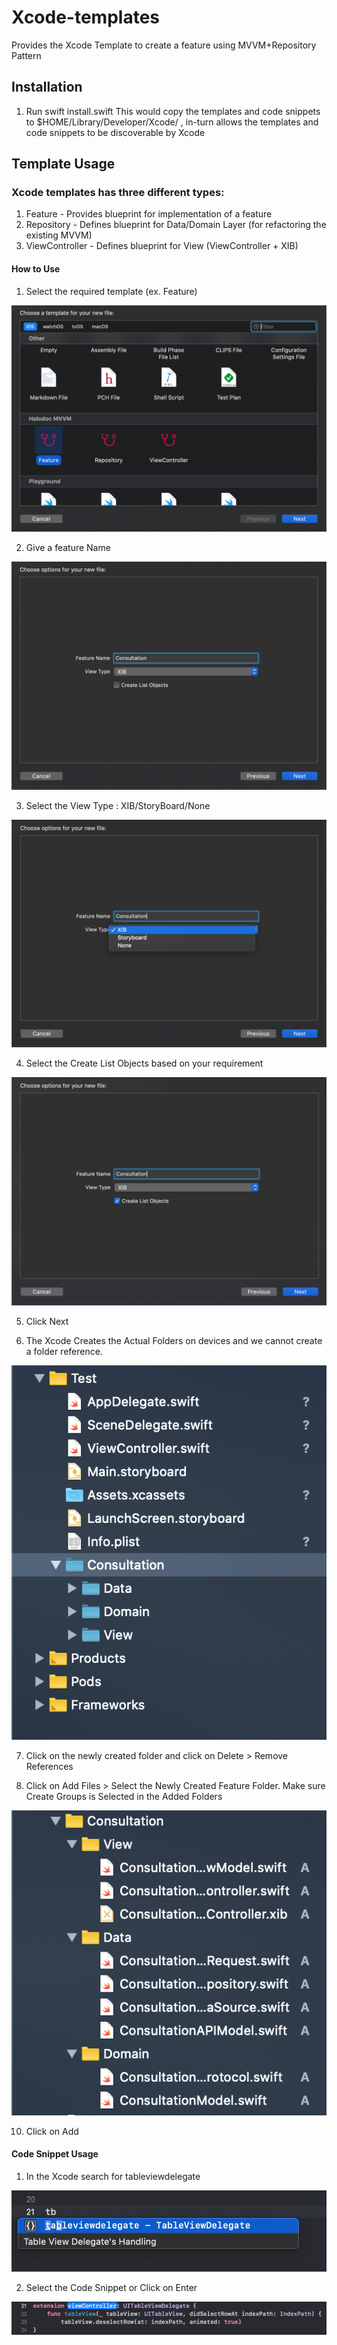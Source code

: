 # Xcode-templates
Provides the Xcode Template to create a feature using MVVM+Repository Pattern


## Installation

1. Run swift install.swift
This would copy the templates and code snippets to $HOME/Library/Developer/Xcode/ , in-turn allows the templates and code snippets to be discoverable by Xcode

## Template Usage

### Xcode templates has three different types:
1. Feature - Provides blueprint for implementation of a feature
2. Repository - Defines blueprint for Data/Domain Layer (for refactoring the existing MVVM)
3. ViewController - Defines blueprint for View (ViewController + XIB)

#### How to Use

1. Select the required template (ex. Feature)

![image info](./img/Choose_A_Template.PNG)

2. Give a feature Name

![image info](./img/Feature_Name.PNG)

3. Select the View Type : XIB/StoryBoard/None

![image info](./img/View_Type.PNG)

4. Select the Create List Objects based on your requirement

![image info](./img/Create_List_Models.PNG)

5. Click Next

6. The Xcode Creates the Actual Folders on devices and we cannot create a folder reference.

![image info](./img/Folders.PNG)

7. Click on the newly created folder and click on Delete > Remove References

8. Click on Add Files > Select the Newly Created Feature Folder. Make sure Create Groups is Selected in the Added Folders

![image info](./img/References_Folders.PNG)

10. Click on Add

#### Code Snippet Usage

1. In the Xcode search for tableviewdelegate

![image info](./img/Code_Snippet.PNG)

2. Select the Code Snippet or Click on Enter

![image info](./img/Code_Snippet_Result.PNG)